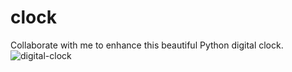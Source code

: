 # clock
Collaborate with me to enhance this beautiful Python digital clock.
![digital-clock](https://user-images.githubusercontent.com/116375601/229644224-de728507-7885-4f6a-b8b3-f41ba85673d8.png)
